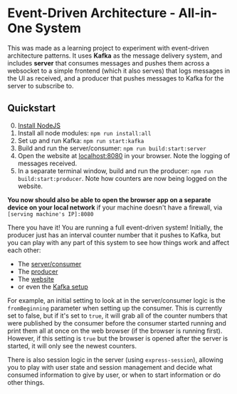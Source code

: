 # Event-Driven Architecture - All-in-One System
This was made as a learning project to experiment with event-driven architecture patterns.  It uses **Kafka** as the message delivery system, and includes **server** that consumes messages and pushes them across a websocket to a simple frontend (which it also serves) that logs messages in the UI as received, and a producer that pushes messages to Kafka for the server to subscribe to.

## Quickstart
0. [Install NodeJS](https://nodejs.org/en/download/package-manager)
1. Install all node modules: `npm run install:all`
2. Set up and run Kafka: `npm run start:kafka`
3. Build and run the server/consumer: `npm run build:start:server`
4. Open the website at [localhost:8080](http://localhost:8080) in your browser.  Note the logging of messages received.
5. In a separate terminal window, build and run the producer: `npm run build:start:producer`.  Note how counters are now being logged on the website.

**You now should also be able to open the browser app on a separate device on your local network** if your machine doesn't have a firewall, via `[serving machine's IP]:8080`

There you have it!  You are running a full event-driven system!  Initially, the producer just has an interval counter number that it pushes to Kafka, but you can play with any part of this system to see how things work and affect each other:
* The [server/consumer](server/)
* The [producer](producer/)
* The [website](server/public/)
* or even the [Kafka setup](kafka-dev-scripts/)

For example, an initial setting to look at in the  server/consumer logic is the `fromBeginning` parameter when setting up the consumer.  This is currently set to false, but if it's set to `true`, it will grab all of the counter numbers that were published by the consumer before the consumer started running and print them all at once on the web browser (if the browser is running first).  However, if this setting is `true` but the browser is opened after the server is started, it will only see the newest counters.

There is also session logic in the server (using `express-session`), allowing you to play with user state and session management and decide what consumed information to give by user, or when to start information or do other things.